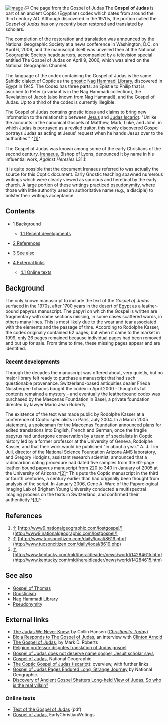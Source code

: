 [![image](images/thumb/0/0d/Gospel_of_Judas.jpg/180px-Gospel_of_Judas.jpg)](http://www.theopedia.com/File:Gospel_of_Judas.jpg)
[![image](data:image/png;base64,iVBORw0KGgoAAAANSUhEUgAAAA8AAAALCAAAAACFLIiAAAAAAnRSTlMA/1uRIrUAAABPSURBVAjXY/j///+5vXDwjAHIr26ZAgXZe8H8a/+hoIcw/9nevdVL9+79DuPvzQYZFPUezu8BMZLXgkExnD8HAu6hqv//n+HZVjD4DuUDAKlChD3fj6aPAAAAAElFTkSuQmCC)](http://www.theopedia.com/File:Gospel_of_Judas.jpg "Enlarge")
One page from the Gospel of Judas
The **Gospel of Judas** is part of an ancient Coptic (Egyptian)
codex which dates from around the third century AD. Although
discovered in the 1970s, the portion called the *Gospel of Judas*
has only recently been restored and translated by scholars.

The completion of the restoration and translation was announced by
the National Geographic Society at a news conference in Washington,
D.C. on April 6, 2006, and the manuscript itself was unveiled then
at the National Geographic Society headquarters, accompanied by a
television special entitled The Gospel of Judas on April 9, 2006,
which was aired on the National Geographic Channel.

The language of the codex containing the Gospel of Judas is the
same Sahidic dialect of Coptic as the
[gnostic](Gnosticism "Gnosticism")
[Nag Hammadi Library](Nag_Hammadi_Library "Nag Hammadi Library"),
discovered in Egypt in 1945. The Codex has three parts: an Epistle
to Philip that is ascribed to Peter (a variant is in the Nag
Hammadi collection), the Revelation of Jacob (also known from Nag
Hammadi), and the Gospel of Judas. Up to a third of the codex is
currently illegible.

The Gospel of Judas contains gnostic ideas and claims to bring new
information to the relationship between [Jesus](Jesus "Jesus") and
[Judas Iscariot](Judas_Iscariot "Judas Iscariot"). "Unlike the
accounts in the canonical Gospels of Matthew, Mark, Luke, and John,
in which Judas is portrayed as a reviled traitor, this newly
discovered Gospel portrays Judas as acting at Jesus' request when
he hands Jesus over to the authorities." ^[[1]](#note-0)^

The Gospel of Judas was known among some of the early Christians of
the second century. [Irenaeus](Irenaeus "Irenaeus"), Bishop of
Lyons, denounced it by name in his influential work,
*Against Heresies* i.31.1:

It is quite possible that the document Irenaeus referred to was
actually the source for this Coptic document. Early Gnostic
teaching spawned numerous writings which were clearly viewed as
spurious and heretical by the early church. A large portion of
these writings practiced
[pseudonymity](Pseudonymity "Pseudonymity"), where those with
little authority used an authoritative name (e.g., a disciple) to
bolster their writings acceptance.

## Contents

-   [1 Background](#Background)
    -   [1.1 Recent developments](#Recent_developments)

-   [2 References](#References)
-   [3 See also](#See_also)
-   [4 External links](#External_links)
    -   [4.1 Online texts](#Online_texts)


## Background

The only known manuscript to include the text of the
*Gospel of Judas* surfaced in the 1970s, after 1700 years in the
desert of Egypt as a leather-bound papyrus manuscript. The papyri
on which the Gospel is written are fragmentary with some sections
missing, in some cases scattered words, in others many lines. This
is most likely due to the wear and tear associated with the
elements and the passage of time. According to Rodolphe Kasser, the
codex originally contained 62 pages; but when it came to the market
in 1999, only 26 pages remained because individual pages had been
removed and put up for sale. From time to time, these missing pages
appear and are identified.

### Recent developments

Through the decades the manuscript was offered about, very quietly,
but no major library felt ready to purchase a manuscript that had
such questionable provenance. Switzerland-based antiquities dealer
Frieda Nussberger-Tchacos bought the codex in April 2000 - though
its full contents remained a mystery - and eventually the
leatherbound codex was purchased by the Maecenas Foundation in
Basel, a private foundation directed by lawyer Mario Jean Roberty.

The existence of the text was made public by Rodolphe Kasser at a
conference of Coptic specialists in Paris, July 2004. In a March
2005 statement, a spokesman for the Maecenas Foundation announced
plans for edited translations into English, French and German, once
the fragile papyrus had undergone conservation by a team of
specialists in Coptic history led by a former professor at the
University of Geneva, Rodolphe Kasser, and that their work would be
published "in about a year." A. J. Tim Jull, director of the
National Science Foundation Arizona AMS laboratory, and Gregory
Hodgins, assistant research scientist, announced that a radiocarbon
dating procedure had dated five samples from the 62-page
leather-bound papyrus manuscript from 220 to 340 in January of 2005
at the University of Arizona.^[[2]](#note-1)^ This puts the Coptic
manuscript in the third or fourth centuries, a century earlier than
had originally been thought from analysis of the script. In January
2006, Gene A. Ware of the Papyrological Imaging Lab of Brigham
Young University conducted a multispectral imaging process on the
texts in Switzerland, and confirmed their
authenticity.^[[3]](#note-2)^

## References

1.  [↑](#ref-0)
    [http://www9.nationalgeographic.com/lostgospel/](http://www9.nationalgeographic.com/lostgospel/)
2.  [↑](#ref-1)
    [http://www.tucsoncitizen.com/daily/local/8619.php](http://www.tucsoncitizen.com/daily/local/8619.php)
3.  [↑](#ref-2)
    [http://www.kentucky.com/mld/heraldleader/news/world/14284615.htm](http://www.kentucky.com/mld/heraldleader/news/world/14284615.htm)

## See also

-   [Gospel of Thomas](Gospel_of_Thomas "Gospel of Thomas")
-   [Gnosticism](Gnosticism "Gnosticism")
-   [Nag Hammadi Library](Nag_Hammadi_Library "Nag Hammadi Library")
-   [Pseudonymity](Pseudonymity "Pseudonymity")

## External links

-   [The Judas We Never Knew](http://www.christianitytoday.com/ct/2006/114/43.0.html),
    by Collin Hansen
    (*[Christianity Today](Christianity_Today "Christianity Today")*)
-   [Biola Responds to The Gospel of Judas](http://biola.edu/news/articles/060410_judas.cfm),
    an interview with [Clinton Arnold](Clinton_Arnold "Clinton Arnold")
-   [The Gospel of Judas](http://www.markdroberts.com/#apr906), by
    Mark D. Roberts
-   [Religion professor disputes translation of Judas gospel](http://www.northernlife.ca/News/Lifestyle/2006/05-12-06-judas.asp?NLStory=05-12-06-judas)
-   [Gospel of Judas does not deserve name gospel, Jesuit scholar says](http://www.catholic.org/international/international_story.php?id=19372)
-   [Gospel of Judas](http://www9.nationalgeographic.com/lostgospel/),
    National Geographic
-   [The Coptic Gospel of Judas (Iscariot)](http://www.tertullian.org/rpearse/manuscripts/gospel_of_judas/):
    overview, with further links.
-   [Gospel of Judas Pages Endured Long, Strange Journey](http://news.nationalgeographic.com/news/2006/04/0406_060406_gospel.html)
    by National Geographic.
-   [Discovery of Ancient Gospel Shatters Long-held View of Judas, So who is the real villain?](http://www.gnosticjudas.com)

### Online texts

-   [Text of the Gospel of Judas](http://www9.nationalgeographic.com/lostgospel/_pdf/GospelofJudas.pdf)
    (pdf)
-   [Gospel of Judas](http://www.earlychristianwritings.com/gospeljudas.html),
    EarlyChristianWritings



